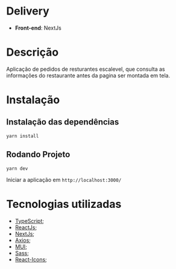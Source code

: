

# Delivery

* **Front-end**: NextJs 

# Descrição
Aplicação de pedidos de resturantes escalevel, que consulta as informações do restaurante antes da pagina ser montada em tela.
# Instalação

## Instalação das dependências
```
yarn install
```

## Rodando Projeto 
```
yarn dev
```
Iniciar a aplicação em `http://localhost:3000/`



# Tecnologias utilizadas
* [TypeScript](https://www.typescriptlang.org/);
* [ReactJs](https://pt-br.reactjs.org/);
* [NextJs](https://nextjs.org/);
* [Axios](https://axios-http.com/);
* [MUI](https://mui.com/pt/);
* [Sass](https://sass-lang.com/);
* [React-Icons](https://react-icons.github.io/react-icons/);


